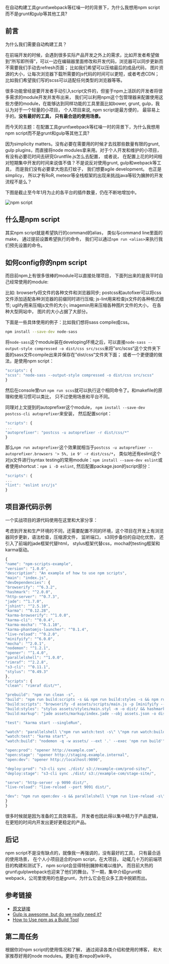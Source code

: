 在自动构建工具grunt\webpack等红噪一时的背景下，为什么我想用npm script而不是grunt和gulp等其他工具?

## 前言

为什么我们需要自动构建工具？

在前端开发的时候，会遇到很多实际产品开发之外上的需求，比如开发者希望做到“所写即所得”，可以一边在编辑器里面修改和开发代码，浏览器可以同步更新而不需要我们手动去refresh页面； 比如我们希望可以压缩最后的成品代码， 图片资源的大小，让每次浏览器下载所需要的js代码的时间可以更短，或者考虑CDN； 比如我们希望我们写的scss可以适配任何类型的浏览器等等。

很多功能曾经是要开发者手动引入script文件的，但鉴于npm上活跃的开发者将很多需求的module开发并发布出来， 我们可以利用npm这个包管理器来配置使用这些方便的module，在能够达到同样功能的工具里面比如bower, grunt, gulp，我认为对于一个轻量的小项目， 个人项目来说, npm script是最方便的， 最容易上手的。**没有最好的工具， 只有最合适的使用场景。**

而今天的主题：在配置工具grunt\webpack等红噪一时的背景下，为什么我想用npm script而不是grunt和gulp等其他工具?

因为simplicity matters。没有必要在需要用的时候才去找那些数量有限的grunt, gulp plugins，而直接将node modules拿来用。对于个人开发和维护的小项目， 有没有必要花时间去研究Gruntfile.js怎么去配置， 或者说， 在配置上花的时间相对短期集中开发的时间来说值不值？不是说反对使用grunt, gulp和webpack等工具， 而是我们没有必要拿大炮去打蚊子， 我们想要agile development。 也正是simplicy， 所以才有RoR, meteor等全栈框架的出现来挑战java等较为臃肿的开发流程不是么？

下图是截止至今年1月为止的各平台的插件数量，仍在不断地增加中。

![npm script](http://ac-TC2Vc5Tu.clouddn.com/f247d4b81bd3044a.png)

## 什么是npm script

其实npm script就是希望执行的command的alias， 类似与command line里面的make， 通过提前设置希望执行的命令， 我们可以通过`npm run <alias>`来执行我们预先设置的命令。

## 如何config你的npm script

而目前npm上有很多很棒的module可以直接处理项目， 下面列出来的是我平时自己经常使用的module: 

比如: browserfy将文件的各种文件和浏览器同步; postcss和autofixer可以将css文件添加适配各种浏览器的前缀同时进行压缩; js-lint用来检查js文件的各种格式细节; uglify用来压缩js文件的大小; imagemin用来压缩各种图片文件的大小， 在各种大型网站中， 图片的大小占据了大部分。

下面是一些具体使用的例子：比如我们想将sass compile成css。

```sh
npm install --save-dev node-sass
```

将`node-sass`这个module装在developing环境之后，可以直接`node-sass --output-style compressed -o dist/css src/scss`来将”src/scss“这个文件夹下面的sass文件compile出来并保存在”dist/css“文件夹下面； 或者一个更便捷的做法，是使用npm script：

```js
"scripts": {
"scss": "node-sass --output-style compressed -o dist/css src/scss"
}
```

然后在console里run `npm run scss`就可以执行这个相同命令了。和makefile的原理和使用习惯可以类比， 只不过使用场景和平台不同。

同理对上文提到的autoprefixer这个module， `npm install --save-dev postcss-cli autoprefixer`来安装， 然后配置script：

```js
"scripts": {
...
"autoprefixer": "postcss -u autoprefixer -r dist/css/*"
}
```

那么`npm run autoprefixer`这个效果就相当于`postcss -u autoprefixer --autoprefixer.browsers '> 5%, ie 9' -r dist/css/*`， 类似地还有eslint这个对js文件进行syntax testing的常用module：`npm install --save-dev eslint`或者使用shortcut：`npm i -D eslint`, 然后配置package.json的script部分：

```js
"scripts": {
...
"lint": "eslint src/js"
}
```

## 项目源代码示例

一个实战项目的源代码使用在这里和大家分享：

考虑到开发和生产环境的不同，还需要配置不同的环境，这个项目在开发上有浏览器同步更新，语法检查，压缩源文件， 监听端口， s3同步备份的自动化优势， 还引入了前端的jade框架代替html， stylus框架代替css，mocha的testing框架和karma驱动。

```js
{
"name": "npm-scripts-example",
"version": "1.0.0",
"description": "An example of how to use npm scripts",
"main": "index.js",
"devDependencies": {
"browserify": "^6.3.2",
"hashmark": "^2.0.0",
"http-server": "^0.7.3",
"jade": "^1.7.0",
"jshint": "^2.5.10",
"karma": "^0.12.28",
"karma-browserify": "^1.0.0",
"karma-cli": "^0.0.4",
"karma-mocha": "^0.1.10",
"karma-phantomjs-launcher": "^0.1.4",
"live-reload": "^0.2.0",
"minifyify": "^6.0.0",
"mocha": "^2.0.1",
"nodemon": "^1.2.1",
"opener": "^1.4.0",
"parallelshell": "^1.0.0",
"rimraf": "^2.2.8",
"s3-cli": "^0.11.1",
"stylus": "^0.49.3"
},
"scripts": {
"clean": "rimraf dist/*",

"prebuild": "npm run clean -s",
"build": "npm run build:scripts -s && npm run build:styles -s && npm run build:markup -s",
"build:scripts": "browserify -d assets/scripts/main.js -p [minifyify --compressPath . --map main.js.map --output dist/main.js.map] | hashmark -n dist/main.js -s -l 8 -m assets.json 'dist/{name}{hash}{ext}'",
"build:styles": "stylus assets/styles/main.styl -m -o dist/ && hashmark -s -l 8 -m assets.json dist/main.css 'dist/{name}{hash}{ext}'",
"build:markup": "jade assets/markup/index.jade --obj assets.json -o dist",

"test": "karma start --singleRun",

"watch": "parallelshell \"npm run watch:test -s\" \"npm run watch:build -s\"",
"watch:test": "karma start",
"watch:build": "nodemon -q -w assets/ --ext '.' --exec 'npm run build'",

"open:prod": "opener http://example.com",
"open:stage": "opener http://staging.example.internal",
"open:dev": "opener http://localhost:9090",

"deploy:prod": "s3-cli sync ./dist/ s3://example-com/prod-site/",
"deploy:stage": "s3-cli sync ./dist/ s3://example-com/stage-site/",

"serve": "http-server -p 9090 dist/",
"live-reload": "live-reload --port 9091 dist/",

"dev": "npm run open:dev -s && parallelshell \"npm run live-reload -s\" \"npm run serve -s\" \"npm run watch -s\""
}
}
```

很多时候就是因为准备的工具效率高， 开发者也因此得以集中精力于产品逻辑， 在更短的时间内开发出更好更稳定的产品。

## 后记

npm script不是没有缺点的，就像我一再强调的，没有最好的工具， 只有最合适的使用场景， 在个人小项目适合的npm script，在大项目， 动辄几十万的前端项目的构建和测试下， npm script会显得特别臃肿和难以维护。 而目前大热的grunt\gulp\webpack也迎来了他们的舞台。下一期，集中介绍grunt和webpack，公司里使用的也是grunt，为什么它会在众多工具中脱颖而出。

## 参考链接

- [原文链接](http://chocoluffy.com/2016/05/15/%E5%89%8D%E7%AB%AF%E5%BC%80%E5%8F%91%E5%B7%A5%E5%85%B7%E5%BA%93-%E7%AC%AC%E4%B8%80%E6%9C%9F-npm-script/)
- [Gulp is awesome, but do we really need it?](http://gon.to/2015/02/26/gulp-is-awesome-but-do-we-really-need-it/)
- [How to Use npm as a Build Tool](http://blog.keithcirkel.co.uk/how-to-use-npm-as-a-build-tool/)

## 第二周任务

根据你对npm script的使用情况和了解， 通过阅读各类介绍和使用的博客， 和大家推荐好用的node modules。更新在本repo的wiki中。
